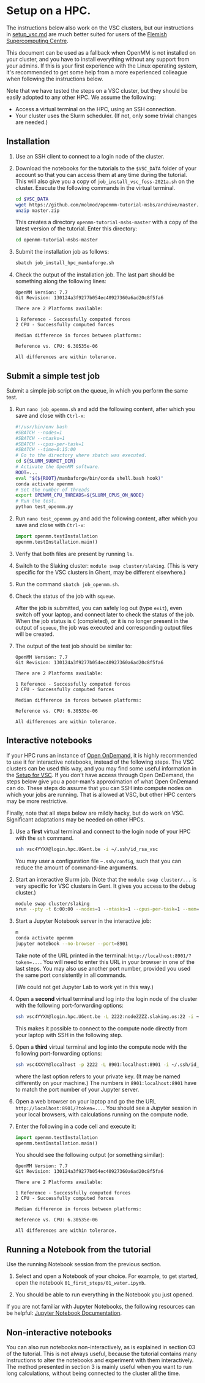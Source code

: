 # Setup on a HPC.

The instructions below also work on the VSC clusters, but our instructions in [setup_vsc.md](setup_vsc.md) are much better suited for users of the [Flemish Supercomputing Centre](https://www.vscentrum.be/).

This document can be used as a fallback when OpenMM is not installed on your cluster, and you have to install everything without any support from your admins.
If this is your first experience with the Linux operating system, it's recommended to get some help from a more experienced colleague when following the instructions below.

Note that we have tested the steps on a VSC cluster, but they should be easily adopted to any other HPC.
We assume the following:
- Access a virtual terminal on the HPC, using an SSH connection.
- Your cluster uses the Slurm scheduler. (If not, only some trivial changes are needed.)


## Installation

1. Use an SSH client to connect to a login node of the cluster.

1. Download the notebooks for the tutorials to the `$VSC_DATA` folder of your account so that you can access them at any time during the tutorial.
   This will also give you a copy of `job_install_vsc_foss-2021a.sh` on the cluster.
   Execute the following commands in the virtual terminal.

   ```bash
   cd $VSC_DATA
   wget https://github.com/molmod/openmm-tutorial-msbs/archive/master.zip
   unzip master.zip
   ```

   This creates a directory `openmm-tutorial-msbs-master` with a copy of the latest version of the tutorial.
   Enter this directory:

   ```bash
   cd openmm-tutorial-msbs-master
   ```

1. Submit the installation job as follows:

   ```bash
   sbatch job_install_hpc_mambaforge.sh
   ```

1. Check the output of the installation job.
   The last part should be something along the following lines:

   ```
   OpenMM Version: 7.7
   Git Revision: 130124a3f9277b054ec40927360a6ad20c8f5fa6

   There are 2 Platforms available:

   1 Reference - Successfully computed forces
   2 CPU - Successfully computed forces

   Median difference in forces between platforms:

   Reference vs. CPU: 6.30535e-06

   All differences are within tolerance.
   ```


## Submit a simple test job

Submit a simple job script on the queue, in which you perform the same test.

1. Run `nano job_openmm.sh` and add the following content, after which you save and close with `Ctrl-x`:

   ```bash
   #!/usr/bin/env bash
   #SBATCH --nodes=1
   #SBATCH --ntasks=1
   #SBATCH --cpus-per-task=1
   #SBATCH --time=0:15:00
   # Go to the directory where sbatch was executed.
   cd ${SLURM_SUBMIT_DIR}
   # Activate the OpenMM software.
   ROOT=...
   eval "$(${ROOT}/mambaforge/bin/conda shell.bash hook)"
   conda activate openmm
   # Set the number of threads
   export OPENMM_CPU_THREADS=${SLURM_CPUS_ON_NODE}
   # Run the test.
   python test_openmm.py
   ```

1. Run `nano test_openmm.py` and add the following content, after which you save and close with `Ctrl-x`:

   ```python
   import openmm.testInstallation
   openmm.testInstallation.main()
   ```

1. Verify that both files are present by running `ls`.

1. Switch to the Slaking cluster:
   `module swap cluster/slaking`.
   (This is very specific for the VSC clusters in Ghent, may be different elsewhere.)

1. Run the command `sbatch job_openmm.sh`.

1. Check the status of the job with `squeue`.

   After the job is submitted, you can safely log out (type `exit`), even switch off your laptop, and connect later to check the status of the job.
   When the job status is `C` (completed), or it is no longer present in the output of `squeue`, the job was executed and corresponding output files will be created.

1. The output of the test job should be similar to:

   ```
   OpenMM Version: 7.7
   Git Revision: 130124a3f9277b054ec40927360a6ad20c8f5fa6

   There are 2 Platforms available:

   1 Reference - Successfully computed forces
   2 CPU - Successfully computed forces

   Median difference in forces between platforms:

   Reference vs. CPU: 6.30535e-06

   All differences are within tolerance.
   ```


## Interactive notebooks

If your HPC runs an instance of [Open OnDemand](https://openondemand.org/), it is highly recommended to use it for interactive notebooks, instead of the following steps.
The VSC clusters can be used this way, and you may find some useful information in the [Setup for VSC](setup_vsc.md).
If you don't have access through Open OnDemand, the steps below give you a poor-man's approximation of what Open OnDemand can do.
These steps do assume that you can SSH into compute nodes on which your jobs are running.
That is allowed at VSC, but other HPC centers may be more restrictive.

Finally, note that all steps below are mildly hacky, but do work on VSC.
Significant adaptations may be needed on other HPCs.

1. Use a **first** virtual terminal and connect to the login node of your HPC with the `ssh` command.

   ```bash
   ssh vsc4YYXX@login.hpc.UGent.be -i ~/.ssh/id_rsa_vsc
   ```

   You may user a configuration file `~.ssh/config`, such that you can reduce the amount of command-line arguments.

1. Start an interactive Slurm job. (Note that the `module swap cluster/...` is very specific for VSC clusters in Gent. It gives you access to the debug cluster.)

   ```bash
   module swap cluster/slaking
   srun --pty -t 6:00:00 --nodes=1 --ntasks=1 --cpus-per-task=1 --mem=10GB bash
   ```

1. Start a Jupyter Notebook server in the interactive job:

   ```bash
   m
   conda activate openmm
   jupyter notebook --no-browser --port=8901
   ```

   Take note of the URL printed in the terminal: ```http://localhost:8901/?token=...```.
   You will need to enter this URL in your browser in one of the last steps.
   You may also use another port number, provided you used the same port consistently in all commands.

   (We could not get Jupyter Lab to work yet in this way.)

1. Open a **second** virtual terminal and log into the login node of the cluster with the following port-forwarding options:

   ```bash
   ssh vsc4YYXX@login.hpc.UGent.be -L 2222:nodeZZZZ.slaking.os:22 -i ~/.ssh/id_rsa_vsc
   ```

   This makes it possible to connect to the compute node directly from your laptop with SSH in the following step.

1. Open a **third** virtual terminal and log into the compute node with the following port-forwarding options:

   ```bash
   ssh vsc4XXYY@localhost -p 2222 -L 8901:localhost:8901 -i ~/.ssh/id_rsa_vsc
   ```

   where the last option refers to your private key.
   (It may be named differently on your machine.)
   The numbers in `8901:localhost:8901` have to match the port number of your Jupyter server.

1. Open a web browser on your laptop and go the the URL ```http://localhost:8901/?token=...```.
   You should see a Jupyter session in your local browsers, with calculations running on the compute node.

1. Enter the following in a code cell and execute it:

   ```python
   import openmm.testInstallation
   openmm.testInstallation.main()
   ```

   You should see the following output (or something similar):

   ```
   OpenMM Version: 7.7
   Git Revision: 130124a3f9277b054ec40927360a6ad20c8f5fa6

   There are 2 Platforms available:

   1 Reference - Successfully computed forces
   2 CPU - Successfully computed forces

   Median difference in forces between platforms:

   Reference vs. CPU: 6.30535e-06

   All differences are within tolerance.
   ```


## Running a Notebook from the tutorial

Use the running Notebook session from the previous section.

1. Select and open a Notebook of your choice.
   For example, to get started, open the notebook `01_first_steps/01_water.ipynb`.

1. You should be able to run everything in the Notebook you just opened.

If you are not familiar with Jupyter Notebooks, the following resources can be helpful: [Jupyter Notebook Documentation](https://jupyter-notebook.readthedocs.io/en/latest/notebook.html).


## Non-interactive notebooks

You can also run notebooks non-interactively, as is explained in section 03 of the tutorial.
This is not always useful, because the tutorial contains many instructions to alter the notebooks and experiment with them interactively.
The method presented in section 3 is mainly useful when you want to run long calculations, without being connected to the cluster all the time.

